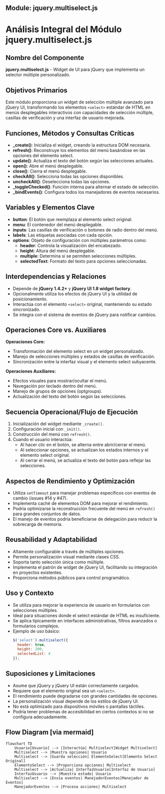## Module: jquery.multiselect.js

# Análisis Integral del Módulo jquery.multiselect.js

## Nombre del Componente
**jquery.multiselect.js** - Widget de UI para jQuery que implementa un selector múltiple personalizado.

## Objetivos Primarios
Este módulo proporciona un widget de selección múltiple avanzado para jQuery UI, transformando los elementos `<select>` estándar de HTML en menús desplegables interactivos con capacidades de selección múltiple, casillas de verificación y una interfaz de usuario mejorada.

## Funciones, Métodos y Consultas Críticas
- **_create()**: Inicializa el widget, creando la estructura DOM necesaria.
- **refresh()**: Reconstruye los elementos del menú basándose en las opciones del elemento select.
- **update()**: Actualiza el texto del botón según las selecciones actuales.
- **open()**: Abre el menú desplegable.
- **close()**: Cierra el menú desplegable.
- **checkAll()**: Selecciona todas las opciones disponibles.
- **uncheckAll()**: Deselecciona todas las opciones.
- **_toggleChecked()**: Función interna para alternar el estado de selección.
- **_bindEvents()**: Configura todos los manejadores de eventos necesarios.

## Variables y Elementos Clave
- **button**: El botón que reemplaza al elemento select original.
- **menu**: El contenedor del menú desplegable.
- **inputs**: Las casillas de verificación o botones de radio dentro del menú.
- **labels**: Las etiquetas asociadas con cada opción.
- **options**: Objeto de configuración con múltiples parámetros como:
  - **header**: Controla la visualización del encabezado.
  - **height**: Altura del menú desplegable.
  - **multiple**: Determina si se permiten selecciones múltiples.
  - **selectedText**: Formato del texto para opciones seleccionadas.

## Interdependencias y Relaciones
- Depende de **jQuery 1.4.2+** y **jQuery UI 1.8 widget factory**.
- Opcionalmente utiliza los efectos de jQuery UI y la utilidad de posicionamiento.
- Interactúa con el elemento `<select>` original, manteniendo su estado sincronizado.
- Se integra con el sistema de eventos de jQuery para notificar cambios.

## Operaciones Core vs. Auxiliares
**Operaciones Core:**
- Transformación del elemento select en un widget personalizado.
- Manejo de selecciones múltiples y estados de casillas de verificación.
- Sincronización entre la interfaz visual y el elemento select subyacente.

**Operaciones Auxiliares:**
- Efectos visuales para mostrar/ocultar el menú.
- Navegación por teclado dentro del menú.
- Manejo de grupos de opciones (optgroups).
- Actualización del texto del botón según las selecciones.

## Secuencia Operacional/Flujo de Ejecución
1. Inicialización del widget mediante `_create()`.
2. Configuración inicial con `_init()`.
3. Construcción del menú con `refresh()`.
4. Cuando el usuario interactúa:
   - Al hacer clic en el botón, se alterna entre abrir/cerrar el menú.
   - Al seleccionar opciones, se actualizan los estados internos y el elemento select original.
   - Al cerrar el menú, se actualiza el texto del botón para reflejar las selecciones.

## Aspectos de Rendimiento y Optimización
- Utiliza `setTimeout` para manejar problemas específicos con eventos de cambio (issues #14 y #47).
- Implementa caché de elementos DOM para mejorar el rendimiento.
- Podría optimizarse la reconstrucción frecuente del menú en `refresh()` para grandes conjuntos de datos.
- El manejo de eventos podría beneficiarse de delegación para reducir la sobrecarga de memoria.

## Reusabilidad y Adaptabilidad
- Altamente configurable a través de múltiples opciones.
- Permite personalización visual mediante clases CSS.
- Soporta tanto selección única como múltiple.
- Implementa el patrón de widget de jQuery UI, facilitando su integración en proyectos existentes.
- Proporciona métodos públicos para control programático.

## Uso y Contexto
- Se utiliza para mejorar la experiencia de usuario en formularios con selecciones múltiples.
- Ideal para situaciones donde el select estándar de HTML es insuficiente.
- Se aplica típicamente en interfaces administrativas, filtros avanzados o formularios complejos.
- Ejemplo de uso básico:
  ```javascript
  $('select').multiselect({
    header: true,
    height: 200,
    selectedList: 4
  });
  ```

## Suposiciones y Limitaciones
- Asume que jQuery y jQuery UI están correctamente cargados.
- Requiere que el elemento original sea un `<select>`.
- El rendimiento puede degradarse con grandes cantidades de opciones.
- La personalización visual depende de los estilos de jQuery UI.
- No está optimizado para dispositivos móviles o pantallas táctiles.
- Podría tener problemas de accesibilidad en ciertos contextos si no se configura adecuadamente.
## Flow Diagram [via mermaid]
```mermaid
flowchart TD
    Usuario[Usuario] --> |Interactúa| Multiselect[Widget Multiselect]
    Multiselect --> |Muestra opciones| Usuario
    Multiselect --> |Guarda selección| ElementoSelect[Elemento Select Original]
    ElementoSelect --> |Proporciona opciones| Multiselect
    Multiselect --> |Actualiza| InterfazUsuario[Interfaz de Usuario]
    InterfazUsuario --> |Muestra estado| Usuario
    Multiselect --> |Envía eventos| ManejadorEventos[Manejador de Eventos]
    ManejadorEventos --> |Procesa acciones| Multiselect
```

